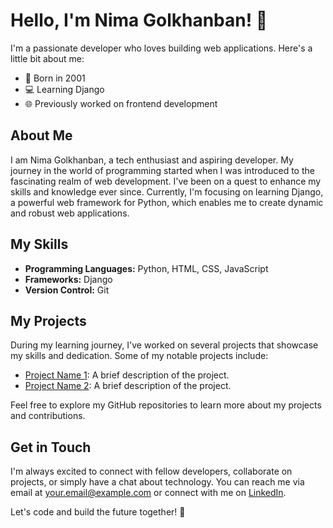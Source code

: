 # Hello, I'm Nima Golkhanban! 👋

I'm a passionate developer who loves building web applications. Here's a little bit about me:

- 🎂 Born in 2001
- 💻 Learning Django
- 🌐 Previously worked on frontend development

## About Me

I am Nima Golkhanban, a tech enthusiast and aspiring developer. My journey in the world of programming started when I was introduced to the fascinating realm of web development. I've been on a quest to enhance my skills and knowledge ever since. Currently, I'm focusing on learning Django, a powerful web framework for Python, which enables me to create dynamic and robust web applications.

## My Skills

- **Programming Languages:** Python, HTML, CSS, JavaScript
- **Frameworks:** Django
- **Version Control:** Git

## My Projects

During my learning journey, I've worked on several projects that showcase my skills and dedication. Some of my notable projects include:

- [Project Name 1](link-to-project1): A brief description of the project.
- [Project Name 2](link-to-project2): A brief description of the project.

Feel free to explore my GitHub repositories to learn more about my projects and contributions.

## Get in Touch

I'm always excited to connect with fellow developers, collaborate on projects, or simply have a chat about technology. You can reach me via email at [your.email@example.com](mailto:your.email@example.com) or connect with me on [LinkedIn](https://www.linkedin.com/in/yourusername/).

Let's code and build the future together! 🚀
